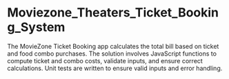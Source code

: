 # Moviezone_Theaters_Ticket_Booking_System
 The MovieZone Ticket Booking app calculates the total bill based on ticket and food combo purchases. The solution involves JavaScript functions to compute ticket and combo costs, validate inputs, and ensure correct calculations. Unit tests are written to ensure valid inputs and error handling.
